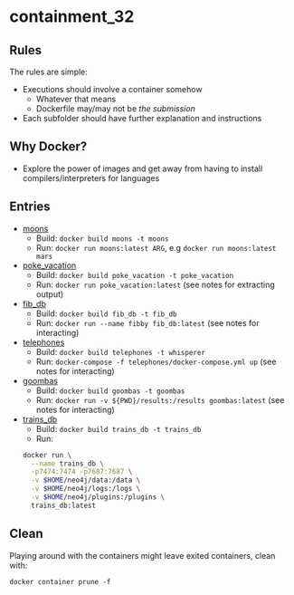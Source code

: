 # containment_32

## Rules

The rules are simple:

* Executions should involve a container somehow
  * Whatever that means
  * Dockerfile may/may not be _the submission_
* Each subfolder should have further explanation and instructions

## Why Docker?

* Explore the power of images and get away from having to install compilers/interpreters for languages

## Entries

* [moons](./moons/README.md)
  * Build: `docker build moons -t moons`
  * Run: `docker run moons:latest ARG`, e.g `docker run moons:latest mars`
* [poke_vacation](./poke_vacation/README.md)
  * Build: `docker build poke_vacation -t poke_vacation`
  * Run: `docker run poke_vacation:latest` (see notes for extracting output)
* [fib_db](./fib_db/README.md)
  * Build: `docker build fib_db -t fib_db`
  * Run: `docker run --name fibby fib_db:latest` (see notes for interacting)
* [telephones](./telephones/README.md)
  * Build: `docker build telephones -t whisperer`
  * Run: `docker-compose -f telephones/docker-compose.yml up` (see notes for interacting)
* [goombas](./goombas/README.md)
  * Build: `docker build goombas -t goombas`
  * Run: `docker run -v ${PWD}/results:/results goombas:latest` (see notes for interacting)
* [trains_db](./trains_db/README.md)
  * Build: `docker build trains_db -t trains_db`
  * Run:
  ```bash
  docker run \
    --name trains_db \
    -p7474:7474 -p7687:7687 \
    -v $HOME/neo4j/data:/data \
    -v $HOME/neo4j/logs:/logs \
    -v $HOME/neo4j/plugins:/plugins \
    trains_db:latest
  ```

## Clean

Playing around with the containers might leave exited containers, clean with:

```
docker container prune -f
```